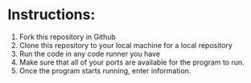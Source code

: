 # Instructions:
1. Fork this repository in Github
2. Clone this repository to your local machine for a local repository
3. Run the code in any code runner you have
4. Make sure that all of your ports are available for the program to run.
5. Once the program starts running, enter information.

